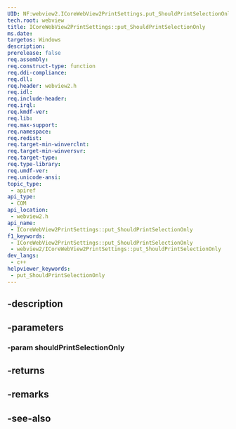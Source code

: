 ```yaml
---
UID: NF:webview2.ICoreWebView2PrintSettings.put_ShouldPrintSelectionOnly
tech.root: webview
title: ICoreWebView2PrintSettings::put_ShouldPrintSelectionOnly
ms.date: 
targetos: Windows
description: 
prerelease: false
req.assembly: 
req.construct-type: function
req.ddi-compliance: 
req.dll: 
req.header: webview2.h
req.idl: 
req.include-header: 
req.irql: 
req.kmdf-ver: 
req.lib: 
req.max-support: 
req.namespace: 
req.redist: 
req.target-min-winverclnt: 
req.target-min-winversvr: 
req.target-type: 
req.type-library: 
req.umdf-ver: 
req.unicode-ansi: 
topic_type:
 - apiref
api_type:
 - COM
api_location:
 - webview2.h
api_name:
 - ICoreWebView2PrintSettings::put_ShouldPrintSelectionOnly
f1_keywords:
 - ICoreWebView2PrintSettings::put_ShouldPrintSelectionOnly
 - webview2/ICoreWebView2PrintSettings::put_ShouldPrintSelectionOnly
dev_langs:
 - c++
helpviewer_keywords:
 - put_ShouldPrintSelectionOnly
---
```


## -description

## -parameters

### -param shouldPrintSelectionOnly

## -returns

## -remarks

## -see-also

